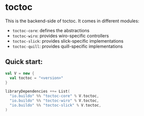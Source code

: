 # toctoc

This is the backend-side of toctoc. It comes in different modules:

- `toctoc-core`: defines the abstractions
- `toctoc-wiro`: provides wiro-specific controllers
- `toctoc-slick`: provides slick-specific implementations
- `toctoc-quill`: provides quill-specific implementations

## Quick start:

```scala
val V = new {
  val toctoc = "<version>"
}

libraryDependencies ++= List(
  "io.buildo" %% "toctoc-core" % V.toctoc,
  "io.buildo" %% "toctoc-wiro" % V.toctoc,
  "io.buildo" %% "toctoc-slick" % V.toctoc,
)
```
